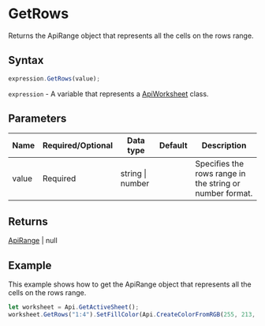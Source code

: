 # GetRows

Returns the ApiRange object that represents all the cells on the rows range.

## Syntax

```javascript
expression.GetRows(value);
```

`expression` - A variable that represents a [ApiWorksheet](../ApiWorksheet.md) class.

## Parameters

| **Name** | **Required/Optional** | **Data type** | **Default** | **Description** |
| ------------- | ------------- | ------------- | ------------- | ------------- |
| value | Required | string \| number |  | Specifies the rows range in the string or number format. |

## Returns

[ApiRange](../../ApiRange/ApiRange.md) \| null

## Example

This example shows how to get the ApiRange object that represents all the cells on the rows range.

```javascript editor-xlsx
let worksheet = Api.GetActiveSheet();
worksheet.GetRows("1:4").SetFillColor(Api.CreateColorFromRGB(255, 213, 191));
```
